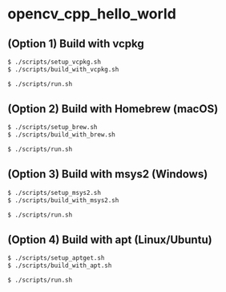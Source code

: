 # opencv_cpp_hello_world

## (Option 1) Build with vcpkg

```bash
$ ./scripts/setup_vcpkg.sh
$ ./scripts/build_with_vcpkg.sh

$ ./scripts/run.sh
```

## (Option 2) Build with Homebrew (macOS)

```bash
$ ./scripts/setup_brew.sh
$ ./scripts/build_with_brew.sh

$ ./scripts/run.sh
```

## (Option 3) Build with msys2 (Windows)

```bash
$ ./scripts/setup_msys2.sh
$ ./scripts/build_with_msys2.sh

$ ./scripts/run.sh
```

## (Option 4) Build with apt (Linux/Ubuntu)
```bash
$ ./scripts/setup_aptget.sh
$ ./scripts/build_with_apt.sh

$ ./scripts/run.sh
```